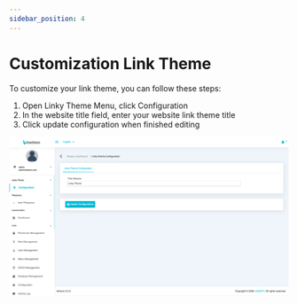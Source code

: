 ```yaml
---
sidebar_position: 4
---
```


# Customization Link Theme

To customize your link theme, you can follow these steps:

1. Open Linky Theme Menu, click Configuration
2. In the website title field, enter your website link theme title
3. Click update configuration when finished editing

<p align="center">
  <a href="">
    <img src="/img/configuration-linky.png" alt="" />
  </a>
</p>



